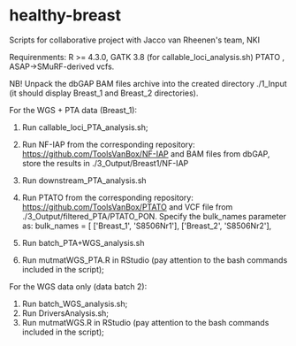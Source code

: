 # healthy-breast
Scripts for collaborative project with Jacco van Rheenen's team, NKI

Requirenments: R >= 4.3.0, GATK 3.8 (for callable_loci_analysis.sh) PTATO , ASAP->SMuRF-derived vcfs.

NB! Unpack the dbGAP BAM files archive into the created directory ./1_Input (it should display Breast_1 and Breast_2 directories).

For the WGS + PTA data (Breast_1):

1. Run callable_loci_PTA_analysis.sh;
2. Run NF-IAP from the corresponding repository: https://github.com/ToolsVanBox/NF-IAP and BAM files from dbGAP, store the results in ./3_Output/Breast1/NF-IAP
3. Run downstream_PTA_analysis.sh
4. Run PTATO from the corresponding repository: https://github.com/ToolsVanBox/PTATO and VCF file from ./3_Output/filtered_PTA/PTATO_PON. Specify the bulk_names parameter as:
   bulk_names = [
    ['Breast_1', 'S8506Nr1'],
    ['Breast_2', 'S8506Nr2'],
   
5. Run batch_PTA+WGS_analysis.sh
6. Run mutmatWGS_PTA.R in RStudio (pay attention to the bash commands included in the script);


For the WGS data only (data batch 2):

1. Run batch_WGS_analysis.sh;
2. Run DriversAnalysis.sh;
3. Run mutmatWGS.R in RStudio (pay attention to the bash commands included in the script);
